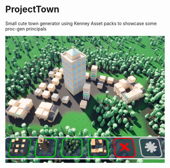 # ProjectTown
Small cute town generator using Kenney Asset packs to showcase some proc-gen principals

![Example scene created in Apparance Town Toy](/Media/Images/Itch_CoverImage.png)

